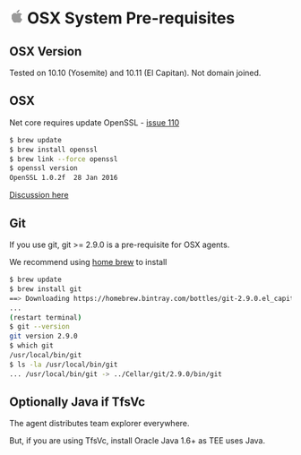 

# ![osx](../res/apple_med.png) OSX System Pre-requisites

## OSX Version

Tested on 10.10 (Yosemite) and 10.11 (El Capitan).  Not domain joined.

## OSX

Net core requires update OpenSSL - [issue 110](https://github.com/Microsoft/vsts-agent/issues/110) 

```bash
$ brew update
$ brew install openssl
$ brew link --force openssl
$ openssl version
OpenSSL 1.0.2f  28 Jan 2016
```

[Discussion here](http://apple.stackexchange.com/questions/126830/how-to-upgrade-openssl-in-os-x)


## Git

If you use git, git >= 2.9.0 is a pre-requisite for OSX agents.

We recommend using [home brew](http://brew.sh) to install

```bash
$ brew update
$ brew install git
==> Downloading https://homebrew.bintray.com/bottles/git-2.9.0.el_capitan.bottle.tar.gz
...
(restart terminal)
$ git --version
git version 2.9.0
$ which git
/usr/local/bin/git
$ ls -la /usr/local/bin/git
... /usr/local/bin/git -> ../Cellar/git/2.9.0/bin/git
```

## Optionally Java if TfsVc

The agent distributes team explorer everywhere.

But, if you are using TfsVc, install Oracle Java 1.6+ as TEE uses Java.

